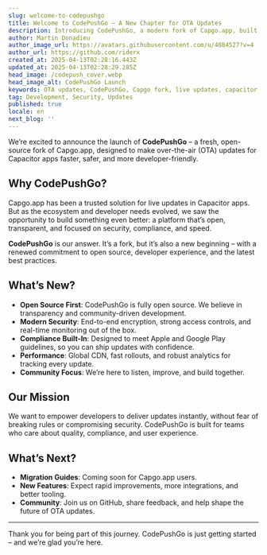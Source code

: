 ```yaml
---
slug: welcome-to-codepushgo
title: Welcome to CodePushGo – A New Chapter for OTA Updates
description: Introducing CodePushGo, a modern fork of Capgo.app, built for secure, fast, and compliant OTA updates for Capacitor apps.
author: Martin Donadieu
author_image_url: https://avatars.githubusercontent.com/u/4084527?v=4
author_url: https://github.com/riderx
created_at: 2025-04-13T02:28:16.443Z
updated_at: 2025-04-13T02:28:29.285Z
head_image: /codepush_cover.webp
head_image_alt: CodePushGo Launch
keywords: OTA updates, CodePushGo, Capgo fork, live updates, capacitor, app updates
tag: Development, Security, Updates
published: true
locale: en
next_blog: ''
---
```


We’re excited to announce the launch of **CodePushGo** – a fresh, open-source fork of Capgo.app, designed to make over-the-air (OTA) updates for Capacitor apps faster, safer, and more developer-friendly.

## Why CodePushGo?

Capgo.app has been a trusted solution for live updates in Capacitor apps. But as the ecosystem and developer needs evolved, we saw the opportunity to build something even better: a platform that’s open, transparent, and focused on security, compliance, and speed.

**CodePushGo** is our answer. It’s a fork, but it’s also a new beginning – with a renewed commitment to open source, developer experience, and the latest best practices.

## What’s New?

- **Open Source First**: CodePushGo is fully open source. We believe in transparency and community-driven development.
- **Modern Security**: End-to-end encryption, strong access controls, and real-time monitoring out of the box.
- **Compliance Built-In**: Designed to meet Apple and Google Play guidelines, so you can ship updates with confidence.
- **Performance**: Global CDN, fast rollouts, and robust analytics for tracking every update.
- **Community Focus**: We’re here to listen, improve, and build together.

## Our Mission

We want to empower developers to deliver updates instantly, without fear of breaking rules or compromising security. CodePushGo is built for teams who care about quality, compliance, and user experience.

## What’s Next?

- **Migration Guides**: Coming soon for Capgo.app users.
- **New Features**: Expect rapid improvements, more integrations, and better tooling.
- **Community**: Join us on GitHub, share feedback, and help shape the future of OTA updates.

---

Thank you for being part of this journey. CodePushGo is just getting started – and we’re glad you’re here.
